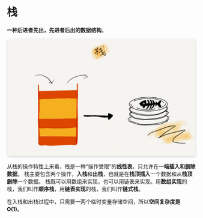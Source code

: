 # 栈

**一种后进者先出，先进者后出的数据结构**。
<center>
    <img style="border-radius: 0.3125em;
    box-shadow: 0 2px 4px 0 rgba(34,36,38,.12),0 2px 10px 0 rgba(34,36,38,.08);" 
    src="https://raw.githubusercontent.com/hongguangli/Figures/main/20221202163124.png" width=500>
</center>

从栈的操作特性上来看，栈是一种“操作受限”的**线性表**，只允许在**一端插入和删除数据**。
栈主要包含两个操作，**入栈**和**出栈**，也就是在**栈顶插入**一个数据和从**栈顶删除**一个数据。
栈既可以用数组来实现，也可以用链表来实现。用**数组实现**的栈，我们叫作**顺序栈**，用**链表实现**的栈，我们叫作**链式栈**。

在入栈和出栈过程中，只需要一两个临时变量存储空间，所以**空间复杂度是 O(1)**。
